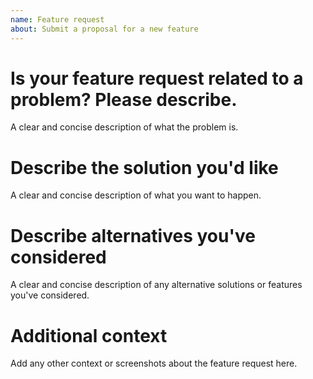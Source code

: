 ```yaml
---
name: Feature request
about: Submit a proposal for a new feature
---
```


# Is your feature request related to a problem? Please describe.
A clear and concise description of what the problem is. 

# Describe the solution you'd like
A clear and concise description of what you want to happen.

# Describe alternatives you've considered
A clear and concise description of any alternative solutions or features you've considered.

# Additional context
Add any other context or screenshots about the feature request here.
